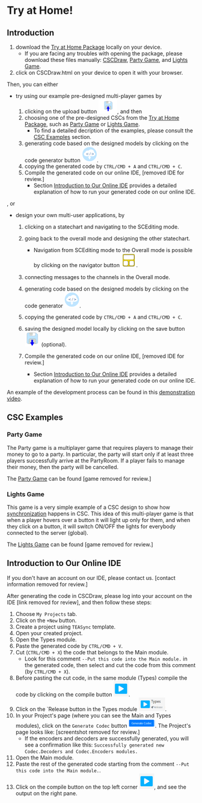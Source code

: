 # Try at Home!


## Introduction
1. download the [Try at Home Package](src\TryAtHome.rar) locally on your device. 
    - If you are facing any troubles with opening the package, please download these files manually: [CSCDraw](CSCDraw.html), [Party Game](#party-game), and [Lights Game](#lights-game).
2. click on CSCDraw.html on your device to open it with your browser.

Then, you can either
- try using our example pre-designed multi-player games by
    1. clicking on the upload button <img src="Graphics/upload.png" alt="upload button" width="50"/>, and then 
    2. choosing one of the pre-designed CSCs from the [Try at Home Package](src\TryAtHome.rar), such as [Party Game](#party-game) or [Lights Game](#lights-game). 
        - To find a detailed decription of the examples, please consult the [CSC Examples](#csc-examples) section.
    3. generating code based on the designed models by clicking on the code generator button <img src="Graphics/CodeGen.png" alt="code generator" width="40"/>. 
    4. copying the generated code by `CTRL/CMD + A` and `CTRL/CMD + C`.
    5. Compile the generated code on our online IDE, [removed IDE for review.]
        - Section [Introduction to Our Online IDE](#introduction-to-our-online-ide) provides a detailed explanation of how to run your generated code on our online IDE.
            <!--[STaBL.rocks](https://stabl.rocks/). -->


, or

- design your own multi-user applications, by
    1. clicking on a statechart and navigating to the SCEditing mode.
    2. going back to the overall mode and designing the other statechart. 
        - Navigation from SCEditing mode to the Overall mode is possible by clicking on the navigator button <img src="Graphics/Navigator.png" alt="navigator button" width="40"/>.

    3. connecting messages to the channels in the Overall mode.
    4. generating code based on the designed models by clicking on the code generator <img src="Graphics/CodeGen.png" alt="code generator" width="40"/>. 
    5. copying the generated code by `CTRL/CMD + A` and `CTRL/CMD + C`.
    6. saving the designed model locally by clicking on the save button <img src="Graphics\save.png" alt="save button" width="40"/> (optional).
    7. Compile the generated code on our online IDE, [removed IDE for review.] 
        - Section [Introduction to Our Online IDE](#introduction-to-our-online-ide) provides a detailed explanation of how to run your generated code on our online IDE. 

    <!-- [STaBL.rocks](https://stabl.rocks/). -->


An example of the development process can be found in this [demonstration video](https://anonymous.4open.science/r/CSC-314B/Demo/AnonymousDemo.mp4). 


## CSC Examples


### Party Game
The Party game is a multiplayer game that requires players to manage
their money to go to a party. In particular, the party will start only if at
least three players successfully arrive at the PartyRoom. If a player fails
to manage their money, then the party will be cancelled.

The [Party Game](3-PartyGame\PartyGame.json) can be found [game removed for review.]
<!-- [here](https://stabl.rocks/ShowTeasyncServerClient?teasyncServerId=0e4eba0f-79a2-414b-abac-c30f2adfb68e). -->


### Lights Game
This game is a very simple example of a CSC design to show how [synchronization](#introduction) happens in CSC.
This idea of this multi-player game is that when
a player hovers over a button it will light up only for them, 
and when they click on a button, it will switch ON/OFF
the lights for everybody connected to the server (global).

The [Lights Game](1-LightsGame\LightsGameCSC.json) can be found [game removed for review.]
<!-- [here](https://stabl.rocks/ShowTeasyncServerClient?teasyncServerId=b110fe0e-259c-46e8-8ec5-d365e5c03f7f). -->



## Introduction to Our Online IDE

If you don't have an account on our IDE, please contact us. [contact information removed for review.]
<!-- [STaBL.rocks](https://stabl.rocks/), please contact either [Sheida](emdadibz@mcmaster.ca) or [Dr. Anand](anandc@mcmaster.ca). -->

After generating the code in CSCDraw, please log into your account on the IDE [link removed for review], and then follow these steps:
1. Choose `My Projects` tab.
2. Click on the `+New` button.
3. Create a project using `TEASync` template.
4. Open your created project.
5. Open the Types module.
6. Paste the generated code by `CTRL/CMD + V`.
7. Cut (`CTRL/CMD + X`) the code that belongs to the Main module. 
    - Look for this comment `--Put this code into the Main module.` in the generated code, then select and cut the code from this comment (by `CTRL/CMD + X`).
8. Before pasting the cut code, in the same module (Types) compile the code by clicking on the compile button <img src="Graphics/compile.png" alt="compile button" width="40"/>.
9. Click on the `Release button in the Types module <img src="Graphics/Release.png" alt="release button" width="70"/>.
10. In your Project's page (where you can see the Main and Types modules), click on the `Generate Codec` button <img src="Graphics/Codec.png" alt="codec button" width="70"/>.
The Project's page looks like: [screentshot removed for review.]
    <!-- <img src="Graphics/modules.png" alt="modules mode" width="500"/> -->
    - If the encoders and decoders are successfully generated, you will see a confirmation like this:
        `Successfully generated new Codec.Decoders and Codec.Encoders modules.`
11. Open the Main module.
12. Paste the rest of the generated code starting from the comment `--Put this code into the Main module.`.
13. Click on the compile button on the top left corner <img src="Graphics/compile.png" alt="compile button" width="40"/>, and see the output on the right pane.